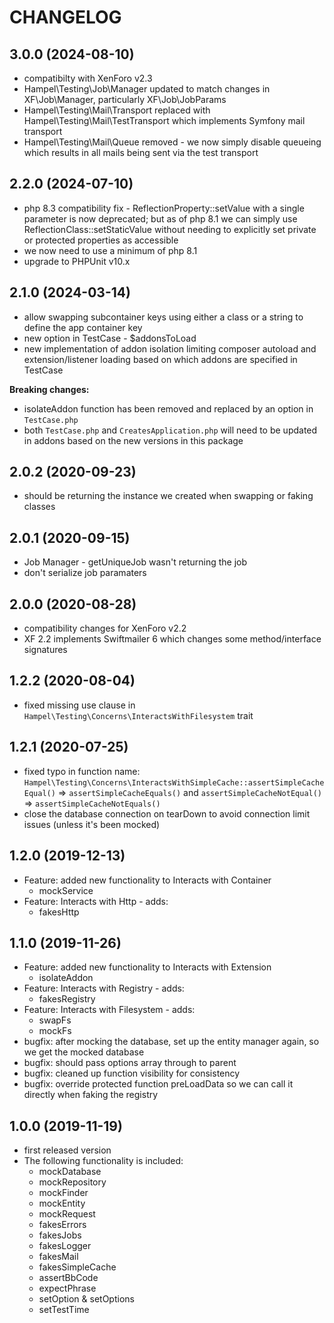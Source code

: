 CHANGELOG
=========

3.0.0 (2024-08-10)
------------------

* compatibilty with XenForo v2.3
* Hampel\Testing\Job\Manager updated to match changes in XF\Job\Manager, particularly XF\Job\JobParams
* Hampel\Testing\Mail\Transport replaced with Hampel\Testing\Mail\TestTransport which implements Symfony mail transport
* Hampel\Testing\Mail\Queue removed - we now simply disable queueing which results in all mails being sent via the test
  transport

2.2.0 (2024-07-10)
------------------

* php 8.3 compatibility fix - ReflectionProperty::setValue with a single parameter is now deprecated; but as of php 8.1 
  we can simply use ReflectionClass::setStaticValue without needing to explicitly set private or protected properties 
  as accessible
* we now need to use a minimum of php 8.1
* upgrade to PHPUnit v10.x

2.1.0 (2024-03-14)
------------------

* allow swapping subcontainer keys using either a class or a string to define the app container key
* new option in TestCase - $addonsToLoad
* new implementation of addon isolation limiting composer autoload and extension/listener loading based on which addons 
  are specified in TestCase

**Breaking changes:**
* isolateAddon function has been removed and replaced by an option in `TestCase.php`
* both `TestCase.php` and `CreatesApplication.php` will need to be updated in addons based on the new versions in this 
  package

2.0.2 (2020-09-23)
------------------

* should be returning the instance we created when swapping or faking classes

2.0.1 (2020-09-15)
------------------

* Job Manager - getUniqueJob wasn't returning the job
* don't serialize job paramaters

2.0.0 (2020-08-28)
------------------

* compatibility changes for XenForo v2.2
* XF 2.2 implements Swiftmailer 6 which changes some method/interface signatures

1.2.2 (2020-08-04)
------------------

* fixed missing use clause in `Hampel\Testing\Concerns\InteractsWithFilesystem` trait

1.2.1 (2020-07-25)
------------------

* fixed typo in function name: `Hampel\Testing\Concerns\InteractsWithSimpleCache::assertSimpleCacheEqual()` => 
`assertSimpleCacheEquals()` and `assertSimpleCacheNotEqual()` => `assertSimpleCacheNotEquals()`
* close the database connection on tearDown to avoid connection limit issues (unless it's been mocked)

1.2.0 (2019-12-13)
------------------

 * Feature: added new functionality to Interacts with Container
   * mockService
 * Feature: Interacts with Http - adds:
   * fakesHttp  

1.1.0 (2019-11-26)
------------------

 * Feature: added new functionality to Interacts with Extension
   * isolateAddon
 * Feature: Interacts with Registry - adds:
   * fakesRegistry
 * Feature: Interacts with Filesystem - adds:
   * swapFs
   * mockFs
 * bugfix: after mocking the database, set up the entity manager again, so we get the mocked database
 * bugfix: should pass options array through to parent
 * bugfix: cleaned up function visibility for consistency
 * bugfix: override protected function preLoadData so we can call it directly when faking the registry

1.0.0 (2019-11-19)
------------------

 * first released version
 * The following functionality is included:
   * mockDatabase
   * mockRepository
   * mockFinder
   * mockEntity
   * mockRequest
   * fakesErrors
   * fakesJobs
   * fakesLogger
   * fakesMail
   * fakesSimpleCache
   * assertBbCode
   * expectPhrase
   * setOption & setOptions
   * setTestTime
